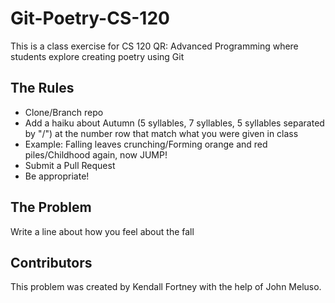 # Git-Poetry-CS-120
This is a class exercise for CS 120 QR: Advanced Programming where students explore creating poetry using Git

## The Rules
* Clone/Branch repo
* Add a haiku about Autumn (5 syllables, 7 syllables, 5 syllables separated by "/") at the number row that match what you were given in class
* Example: Falling leaves crunching/Forming orange and red piles/Childhood again, now JUMP!
* Submit a Pull Request
* Be appropriate!

## The Problem
Write a line about how you feel about the fall

## Contributors
This problem was created by Kendall Fortney with the help of John Meluso.
